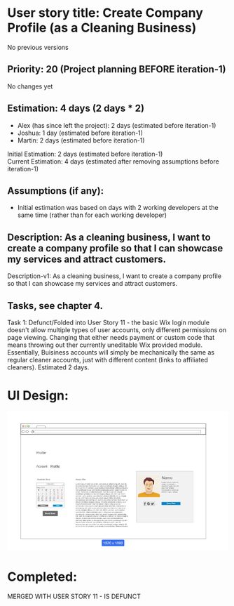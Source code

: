 # User story title: Create Company Profile (as a Cleaning Business)
No previous versions

## Priority: 20 (Project planning BEFORE iteration-1)
No changes yet

## Estimation: 4 days (2 days * 2)
* Alex (has since left the project): 2 days (estimated before iteration-1)
* Joshua: 1 day (estimated before iteration-1)
* Martin: 2 days (estimated before iteration-1)

Initial Estimation: 2 days (estimated before iteration-1)  
Current Estimation: 4 days (estimated after removing assumptions before iteration-1)

## Assumptions (if any):
* Initial estimation was based on days with 2 working developers at the same time (rather than for each working developer)

## Description: As a cleaning business, I want to create a company profile so that I can showcase my services and attract customers.
Description-v1: As a cleaning business, I want to create a company profile so that I can showcase my services and attract customers.

## Tasks, see chapter 4.
Task 1: Defunct/Folded into User Story 11 - the basic Wix login module doesn't allow multiple types of user accounts, only different permissions on page viewing. Changing that either needs payment or custom code that means throwing out ther currently uneditable Wix provided module. Essentially, Buisiness accounts will simply be mechanically the same as regular cleaner accounts, just with different content (links to affiliated cleaners). Estimated 2 days.


# UI Design:
![image alt](https://github.com/MartinArmstrongAU/CP3407_Group_Project/blob/6cc7f2d638767884c4f2fa69c32c6f5c9251bcc5/images/mockup%20profile.JPG)

# Completed:
MERGED WITH USER STORY 11 - IS DEFUNCT
